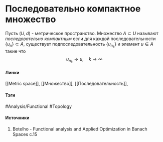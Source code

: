 # Последовательно компактное множество
Пусть $(U,d)$ - метрическое пространство. Множество $A\subset U$ называют *последовательно компактным* если для каждой последовательности $\{u_{n}\}\subset A$, существует подпоследовательность $\{u_{n_{k}}\}$ и элемент $u\in A$ такие что
$$
u_{n_{k}}\to u,\quad k\to\infty
$$
#### Линки
 [[Metric space]],
 [[Множество]],
 [[Последовательность]],
#### Тэги
 #Analysis/Functional 
 #Topology 
#### Источники
1. Botelho - Functional analysis and Applied Optimization in Banach Spaces с.15